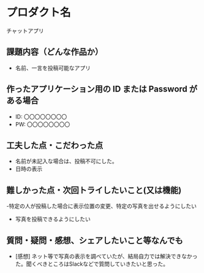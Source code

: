 # プロダクト名

チャットアプリ

## 課題内容（どんな作品か）

- 名前、一言を投稿可能なアプリ

## 作ったアプリケーション用の ID または Password がある場合

- ID: 〇〇〇〇〇〇〇〇
- PW: 〇〇〇〇〇〇〇〇

## 工夫した点・こだわった点

- 名前が未記入な場合は、投稿不可にした。
- 日時の表示

## 難しかった点・次回トライしたいこと(又は機能)

-特定の人が投稿した場合に表示位置の変更、特定の写真を出せるようにしたい
- 写真を投稿できるようにしたい
  
## 質問・疑問・感想、シェアしたいこと等なんでも

- [感想]
ネット等で写真の表示を調べていたが、結局自力では解決できなかった。聞くべきところはSlackなどで質問していきたいと思った。
